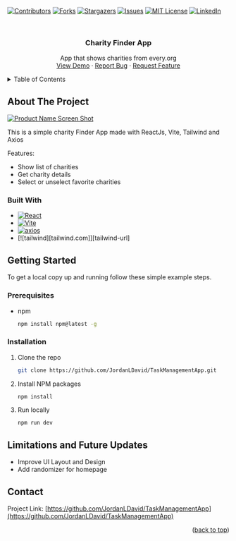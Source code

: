 <a name="readme-top"></a>
<!-- PROJECT SHIELDS -->
[![Contributors][contributors-shield]][contributors-url]
[![Forks][forks-shield]][forks-url]
[![Stargazers][stars-shield]][stars-url]
[![Issues][issues-shield]][issues-url]
[![MIT License][license-shield]][license-url]
[![LinkedIn][linkedin-shield]][linkedin-url]

<!-- PROJECT LOGO -->
<br />
<div align="center">
  <h3 align="center">Charity Finder App</h3>

  <p align="center">
    App that shows charities from every.org
    <br />
    <a href="https://github.com/JordanLDavid/CharityFinder">View Demo</a>
    ·
    <a href="https://github.com/JordanLDavid/CharityFinder/issues">Report Bug</a>
    ·
    <a href="https://github.com/JordanLDavid/CharityFinder/issues">Request Feature</a>
  </p>
</div>

<!-- TABLE OF CONTENTS -->
<details>
  <summary>Table of Contents</summary>
  <ol>
    <li>
      <a href="#about-the-project">About The Project</a>
      <ul>
        <li><a href="#built-with">Built With</a></li>
      </ul>
    </li>
    <li>
      <a href="#getting-started">Getting Started</a>
      <ul>
        <li><a href="#prerequisites">Prerequisites</a></li>
        <li><a href="#installation">Installation</a></li>
      </ul>
    </li>
    <li><a href="#limitations-and-future-updates">Future Updates</a></li>
    <li><a href="#contact">Contact</a></li>
  </ol>
</details>

<!-- ABOUT THE PROJECT -->
## About The Project

[![Product Name Screen Shot][product-screenshot]](https://jld-CharityFinder.netlify.app/)

This is a simple charity Finder App made with ReactJs, Vite, Tailwind and Axios

Features:
* Show list of charities
* Get charity details
* Select or unselect favorite charities

### Built With
* [![React][React.js]][React-url]
* [![Vite][Vitejs.dev]][Vite-url]
* [![axios][axios.com]][axios-url]
* [![tailwind][tailwind.com]][tailwind-url]

<!-- GETTING STARTED -->
## Getting Started

To get a local copy up and running follow these simple example steps.

### Prerequisites

* npm
  ```sh
  npm install npm@latest -g
  ```

### Installation

1. Clone the repo
   ```sh
   git clone https://github.com/JordanLDavid/TaskManagementApp.git
   ```
2. Install NPM packages
   ```sh
   npm install
   ```
3. Run locally
   ```sh
   npm run dev
   ```
<!-- FUTURE IMPROVEMENTS -->
## Limitations and Future Updates
* Improve UI Layout and Design
* Add randomizer for homepage
  
<!-- CONTACT -->
## Contact
Project Link: [https://github.com/JordanLDavid/TaskManagementApp](https://github.com/JordanLDavid/TaskManagementApp)

<p align="right">(<a href="#readme-top">back to top</a>)</p>

<!-- LINKS & IMAGES -->
[contributors-shield]: https://img.shields.io/github/contributors/JordanLDavid/TaskManagementApp.svg?style=for-the-badge
[contributors-url]: https://github.com/JordanLDavid/TaskManagementApp/graphs/contributors
[forks-shield]: https://img.shields.io/github/forks/JordanLDavid/TaskManagementApp.svg?style=for-the-badge
[forks-url]: https://github.com/JordanLDavid/TaskManagementApp/network/members
[stars-shield]: https://img.shields.io/github/stars/JordanLDavid/TaskManagementApp.svg?style=for-the-badge
[stars-url]: https://github.com/JordanLDavid/TaskManagementApp/stargazers
[issues-shield]: https://img.shields.io/github/issues/JordanLDavid/TaskManagementApp.svg?style=for-the-badge
[issues-url]: https://github.com/JordanLDavid/TaskManagementApp/issues
[license-shield]: https://img.shields.io/github/license/JordanLDavid/TaskManagementApp.svg?style=for-the-badge
[license-url]: https://github.com/JordanLDavid/TaskManagementApp/blob/master/LICENSE.txt
[linkedin-shield]: https://img.shields.io/badge/-LinkedIn-black.svg?style=for-the-badge&logo=linkedin&colorB=555
[linkedin-url]: https://linkedin.com/in/JordanLenardDavid
[product-screenshot]: images/product-screenshot.JPG
[React.js]: https://img.shields.io/badge/React-20232A?style=for-the-badge&logo=react&logoColor=61DAFB
[React-url]: https://reactjs.org/
[axios.com]: https://img.shields.io/badge/axios-20232A?style=for-the-badge&logo=axios&logoColor=61DAFB
[axios-url]: https://axios-http.com/
[bootstrap.com]:https://img.shields.io/badge/bootstrap-20232A?style=for-the-badge&logo=bootstrap-css&logoColor=61DAFB
[bootstrap-url]:https://getbootstrap.com/
[Vitejs.dev]: https://img.shields.io/badge/Vitejs-20232A?style=for-the-badge&logo=vite&logoColor=61DAFB
[Vite-url]: https://vitejs.dev/
